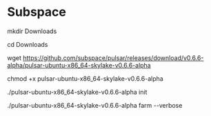 # Subspace
mkdir Downloads

cd Downloads

wget https://github.com/subspace/pulsar/releases/download/v0.6.6-alpha/pulsar-ubuntu-x86_64-skylake-v0.6.6-alpha

chmod +x pulsar-ubuntu-x86_64-skylake-v0.6.6-alpha

./pulsar-ubuntu-x86_64-skylake-v0.6.6-alpha  init

./pulsar-ubuntu-x86_64-skylake-v0.6.6-alpha farm --verbose
